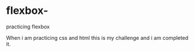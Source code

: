 # flexbox-
practicing flexbox

When i am practicing css and html this is my challenge and i am completed it.
